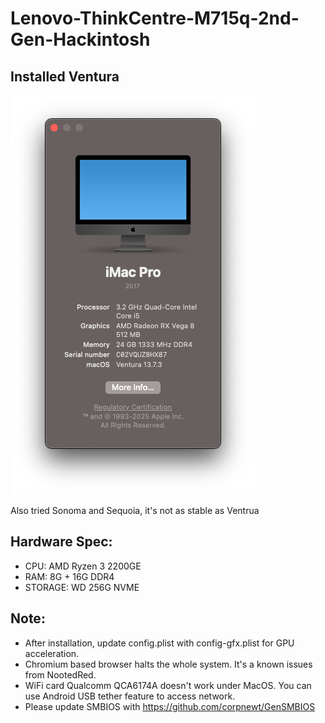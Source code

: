 # Lenovo-ThinkCentre-M715q-2nd-Gen-Hackintosh
## Installed Ventura


![screenshot](image/screenshot-ventura.png)

Also tried Sonoma and Sequoia, it's not as stable as Ventrua

## Hardware Spec:

- CPU: AMD Ryzen 3 2200GE
- RAM: 8G + 16G DDR4
- STORAGE: WD 256G NVME

## Note:

- After installation, update config.plist with config-gfx.plist for GPU acceleration.
- Chromium based browser halts the whole system. It's a known issues from NootedRed.
- WiFi card Qualcomm QCA6174A doesn't work under MacOS. You can use Android USB tether feature to access network.
- Please update SMBIOS with https://github.com/corpnewt/GenSMBIOS
